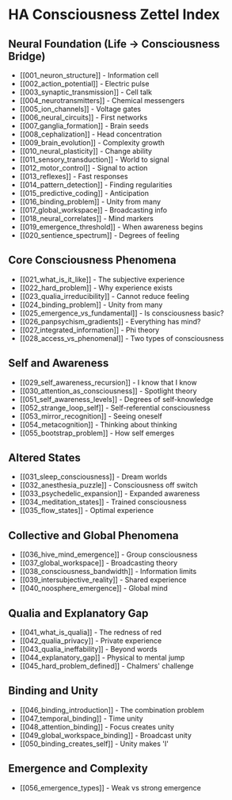 # HA Consciousness Zettel Index

## Neural Foundation (Life → Consciousness Bridge)
- [[001_neuron_structure]] - Information cell
- [[002_action_potential]] - Electric pulse
- [[003_synaptic_transmission]] - Cell talk
- [[004_neurotransmitters]] - Chemical messengers
- [[005_ion_channels]] - Voltage gates
- [[006_neural_circuits]] - First networks
- [[007_ganglia_formation]] - Brain seeds
- [[008_cephalization]] - Head concentration
- [[009_brain_evolution]] - Complexity growth
- [[010_neural_plasticity]] - Change ability
- [[011_sensory_transduction]] - World to signal
- [[012_motor_control]] - Signal to action
- [[013_reflexes]] - Fast responses
- [[014_pattern_detection]] - Finding regularities
- [[015_predictive_coding]] - Anticipation
- [[016_binding_problem]] - Unity from many
- [[017_global_workspace]] - Broadcasting info
- [[018_neural_correlates]] - Mind markers
- [[019_emergence_threshold]] - When awareness begins
- [[020_sentience_spectrum]] - Degrees of feeling

## Core Consciousness Phenomena
- [[021_what_is_it_like]] - The subjective experience
- [[022_hard_problem]] - Why experience exists
- [[023_qualia_irreducibility]] - Cannot reduce feeling
- [[024_binding_problem]] - Unity from many
- [[025_emergence_vs_fundamental]] - Is consciousness basic?
- [[026_panpsychism_gradients]] - Everything has mind?
- [[027_integrated_information]] - Phi theory
- [[028_access_vs_phenomenal]] - Two types of consciousness

## Self and Awareness
- [[029_self_awareness_recursion]] - I know that I know
- [[030_attention_as_consciousness]] - Spotlight theory
- [[051_self_awareness_levels]] - Degrees of self-knowledge
- [[052_strange_loop_self]] - Self-referential consciousness
- [[053_mirror_recognition]] - Seeing oneself
- [[054_metacognition]] - Thinking about thinking
- [[055_bootstrap_problem]] - How self emerges

## Altered States
- [[031_sleep_consciousness]] - Dream worlds
- [[032_anesthesia_puzzle]] - Consciousness off switch
- [[033_psychedelic_expansion]] - Expanded awareness
- [[034_meditation_states]] - Trained consciousness
- [[035_flow_states]] - Optimal experience

## Collective and Global Phenomena
- [[036_hive_mind_emergence]] - Group consciousness
- [[037_global_workspace]] - Broadcasting theory
- [[038_consciousness_bandwidth]] - Information limits
- [[039_intersubjective_reality]] - Shared experience
- [[040_noosphere_emergence]] - Global mind

## Qualia and Explanatory Gap
- [[041_what_is_qualia]] - The redness of red
- [[042_qualia_privacy]] - Private experience
- [[043_qualia_ineffability]] - Beyond words
- [[044_explanatory_gap]] - Physical to mental jump
- [[045_hard_problem_defined]] - Chalmers' challenge

## Binding and Unity
- [[046_binding_introduction]] - The combination problem
- [[047_temporal_binding]] - Time unity
- [[048_attention_binding]] - Focus creates unity
- [[049_global_workspace_binding]] - Broadcast unity
- [[050_binding_creates_self]] - Unity makes 'I'

## Emergence and Complexity
- [[056_emergence_types]] - Weak vs strong emergence